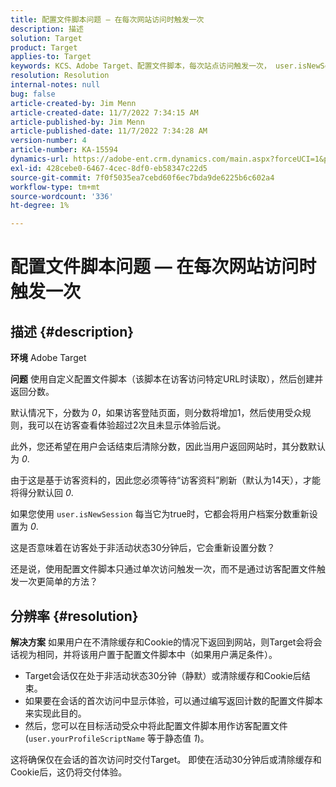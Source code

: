 ```yaml
---
title: 配置文件脚本问题 — 在每次网站访问时触发一次
description: 描述
solution: Target
product: Target
applies-to: Target
keywords: KCS、Adobe Target、配置文件脚本，每次站点访问触发一次， user.isNewSession、user.yourProfileScriptName
resolution: Resolution
internal-notes: null
bug: false
article-created-by: Jim Menn
article-created-date: 11/7/2022 7:34:15 AM
article-published-by: Jim Menn
article-published-date: 11/7/2022 7:34:28 AM
version-number: 4
article-number: KA-15594
dynamics-url: https://adobe-ent.crm.dynamics.com/main.aspx?forceUCI=1&pagetype=entityrecord&etn=knowledgearticle&id=a0637191-6e5e-ed11-9561-6045bd0065f9
exl-id: 428cebe0-6467-4cec-8df0-eb58347c22d5
source-git-commit: 7f0f5035ea7cebd60f6ec7bda9de6225b6c602a4
workflow-type: tm+mt
source-wordcount: '336'
ht-degree: 1%

---
```


# 配置文件脚本问题 — 在每次网站访问时触发一次

## 描述 {#description}


<b>环境</b>
Adobe Target

<b>问题</b>
使用自定义配置文件脚本（该脚本在访客访问特定URL时读取），然后创建并返回分数。

默认情况下，分数为 *0*，如果访客登陆页面，则分数将增加1，然后使用受众规则，我可以在访客查看体验超过2次且未显示体验后说。



此外，您还希望在用户会话结束后清除分数，因此当用户返回网站时，其分数默认为 *0*.

由于这是基于访客资料的，因此您必须等待“访客资料”刷新（默认为14天），才能将得分默认回 *0*.

如果您使用 `user.isNewSession` 每当它为true时，它都会将用户档案分数重新设置为 *0*.



这是否意味着在访客处于非活动状态30分钟后，它会重新设置分数？

还是说，使用配置文件脚本只通过单次访问触发一次，而不是通过访客配置文件触发一次更简单的方法？


## 分辨率 {#resolution}


<b>解决方案</b>
如果用户在不清除缓存和Cookie的情况下返回到网站，则Target会将会话视为相同，并将该用户置于配置文件脚本中（如果用户满足条件）。

- Target会话仅在处于非活动状态30分钟（静默）或清除缓存和Cookie后结束。
- 如果要在会话的首次访问中显示体验，可以通过编写返回计数的配置文件脚本来实现此目的。
- 然后，您可以在目标活动受众中将此配置文件脚本用作访客配置文件(`user.yourProfileScriptName` 等于静态值 *1*)。


这将确保仅在会话的首次访问时交付Target。 即使在活动30分钟后或清除缓存和Cookie后，这仍将交付体验。
